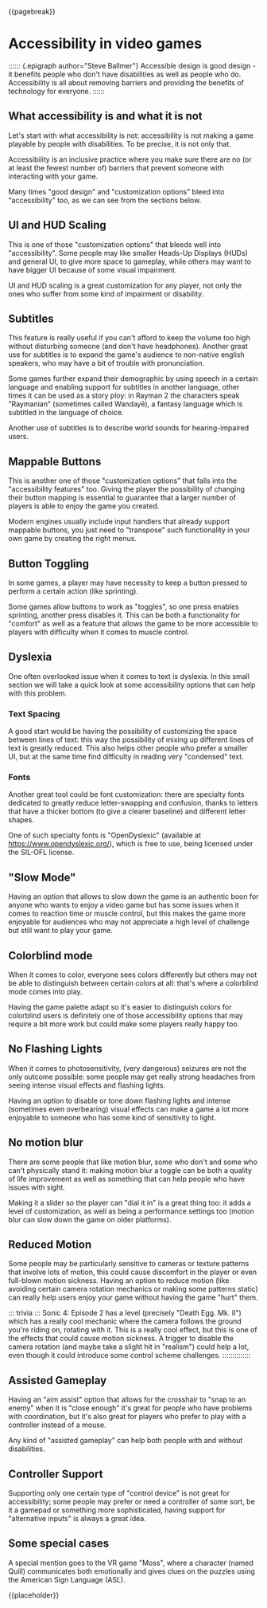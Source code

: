 {{pagebreak}}

Accessibility in video games
===========================

:::::: {.epigraph author="Steve Ballmer"}
Accessible design is good design - it benefits people who don't have disabilities as well as people who do. Accessibility is all about removing barriers and providing the benefits of technology for everyone.
::::::

What accessibility is and what it is not
----------------------------------------

Let's start with what accessibility is not: accessibility is not making a game playable by people with disabilities. To be precise, it is not only that.

Accessibility is an inclusive practice where you make sure there are no (or at least the fewest number of) barriers that prevent someone with interacting with your game.

Many times "good design" and "customization options" bleed into "accessibility" too, as we can see from the sections below.

UI and HUD Scaling
------------------

This is one of those "customization options" that bleeds well into "accessibility". Some people may like smaller Heads-Up Displays (HUDs) and general UI, to give more space to gameplay, while others may want to have bigger UI because of some visual impairment.

UI and HUD scaling is a great customization for any player, not only the ones who suffer from some kind of impairment or disability.

Subtitles
---------

This feature is really useful if you can't afford to keep the volume too high without disturbing someone (and don't have headphones). Another great use for subtitles is to expand the game's audience to non-native english speakers, who may have a bit of trouble with pronunciation.

Some games further expand their demographic by using speech in a certain language and enabling support for subtitles in another language, other times it can be used as a story ploy: in Rayman 2 the characters speak "Raymanian" (sometimes called Wandayē), a fantasy language which is subtitled in the language of choice.

Another use of subtitles is to describe world sounds for hearing-impaired users.

Mappable Buttons
----------------

This is another one of those "customization options" that falls into the "accessibility features" too. Giving the player the possibility of changing their button mapping is essential to guarantee that a larger number of players is able to enjoy the game you created.

Modern engines usually include input handlers that already support mappable buttons, you just need to "transpose" such functionality in your own game by creating the right menus.

Button Toggling
---------------

In some games, a player may have necessity to keep a button pressed to perform a certain action (like sprinting).

Some games allow buttons to work as "toggles", so one press enables sprinting, another press disables it. This can be both a functionality for "comfort" as well as a feature that allows the game to be more accessible to players with difficulty when it comes to muscle control.

Dyslexia
--------

One often overlooked issue when it comes to text is dyslexia. In this small section we will take a quick look at some accessibility options that can help with this problem.

### Text Spacing

A good start would be having the possibility of customizing the space between lines of text: this way the possibility of mixing up different lines of text is greatly reduced. This also helps other people who prefer a smaller UI, but at the same time find difficulty in reading very "condensed" text.

### Fonts

Another great tool could be font customization: there are specialty fonts dedicated to greatly reduce letter-swapping and confusion, thanks to letters that have a thicker bottom (to give a clearer baseline) and different letter shapes.

One of such specialty fonts is "OpenDyslexic" (available at <https://www.opendyslexic.org/>), which is free to use, being licensed under the SIL-OFL license.

"Slow Mode"
-----------

Having an option that allows to slow down the game is an authentic boon for anyone who wants to enjoy a video game but has some issues when it comes to reaction time or muscle control, but this makes the game more enjoyable for audiences who may not appreciate a high level of challenge but still want to play your game.

Colorblind mode
---------------

When it comes to color, everyone sees colors differently but others may not be able to distinguish between certain colors at all: that's where a colorblind mode comes into play.

Having the game palette adapt so it's easier to distinguish colors for colorblind users is definitely one of those accessibility options that may require a bit more work but could make some players really happy too.

No Flashing Lights
------------------

When it comes to photosensitivity, (very dangerous) seizures are not the only outcome possible: some people may get really strong headaches from seeing intense visual effects and flashing lights.

Having an option to disable or tone down flashing lights and intense (sometimes even overbearing) visual effects can make a game a lot more enjoyable to someone who has some kind of sensitivity to light.

No motion blur
--------------

There are some people that like motion blur, some who don't and some who can't physically stand it: making motion blur a toggle can be both a quality of life improvement as well as something that can help people who have issues with sight.

Making it a slider so the player can "dial it in" is a great thing too: it adds a level of customization, as well as being a performance settings too (motion blur can slow down the game on older platforms).


Reduced Motion
--------------

Some people may be particularly sensitive to cameras or texture patterns that involve lots of motion, this could cause discomfort in the player or even full-blown motion sickness. Having an option to reduce motion (like avoiding certain camera rotation mechanics or making some patterns static) can really help users enjoy your game without having the game "hurt" them.

::: trivia :::
Sonic 4: Episode 2 has a level (precisely "Death Egg. Mk. II") which has a really cool mechanic where the camera follows the ground you're riding on, rotating with it. This is a really cool effect, but this is one of the effects that could cause motion sickness. A trigger to disable the camera rotation (and maybe take a slight hit in "realism") could help a lot, even though it could introduce some control scheme challenges.
::::::::::::::

Assisted Gameplay
-----------------

Having an "aim assist" option that allows for the crosshair to "snap to an enemy" when it is "close enough" it's great for people who have problems with coordination, but it's also great for players who prefer to play with a controller instead of a mouse.

Any kind of "assisted gameplay" can help both people with and without disabilities.

Controller Support
------------------

Supporting only one certain type of "control device" is not great for accessibility; some people may prefer or need a controller of some sort, be it a gamepad or something more sophisticated, having support for "alternative inputs" is always a great idea.

Some special cases
------------------

A special mention goes to the VR game "Moss", where a character (named Quill) communicates both emotionally and gives clues on the puzzles using the American Sign Language (ASL).

{{placeholder}}

<!-- TODO: More talk about accessibility -->
